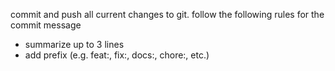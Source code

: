 commit and push all current changes to git.
follow the following rules for the commit message

- summarize up to 3 lines
- add prefix (e.g. feat:, fix:, docs:, chore:, etc.)

